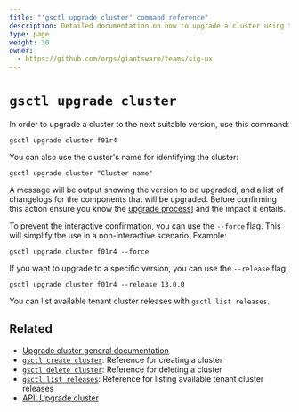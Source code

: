 ```yaml
---
title: "'gsctl upgrade cluster' command reference"
description: Detailed documentation on how to upgrade a cluster using the 'upgrade cluster' command in gsctl.
type: page
weight: 30
owner:
  - https://github.com/orgs/giantswarm/teams/sig-ux
---
```


# `gsctl upgrade cluster`

In order to upgrade a cluster to the next suitable version, use this command:

```nohighlight
gsctl upgrade cluster f01r4
```

You can also use the cluster's name for identifying the cluster:

```nohighlight
gsctl upgrade cluster "Cluster name"
```

A message will be output showing the version to be upgraded, and a list of changelogs for the components that will be upgraded. Before confirming this action ensure you know the [upgrade process](/reference/cluster-upgrades/)] and the impact it entails.

To prevent the interactive confirmation, you can use the `--force` flag. This will simplify the use in a non-interactive scenario. Example:

```nohighlight
gsctl upgrade cluster f01r4 --force
```

If you want to upgrade to a specific version, you can use the `--release` flag:

```nohighlight
gsctl upgrade cluster f01r4 --release 13.0.0
```

You can list available tenant cluster releases with `gsctl list releases`.

## Related

- [Upgrade cluster general documentation](/reference/cluster-upgrades/)
- [`gsctl create cluster`](/reference/gsctl/create-cluster/): Reference for creating a cluster
- [`gsctl delete cluster`](/reference/gsctl/delete-cluster/): Reference for deleting a cluster
- [`gsctl list releases`](/reference/gsctl/list-releases/): Reference for listing available tenant cluster releases
- [API: Upgrade cluster](/api/#operation/upgradeCluster)

